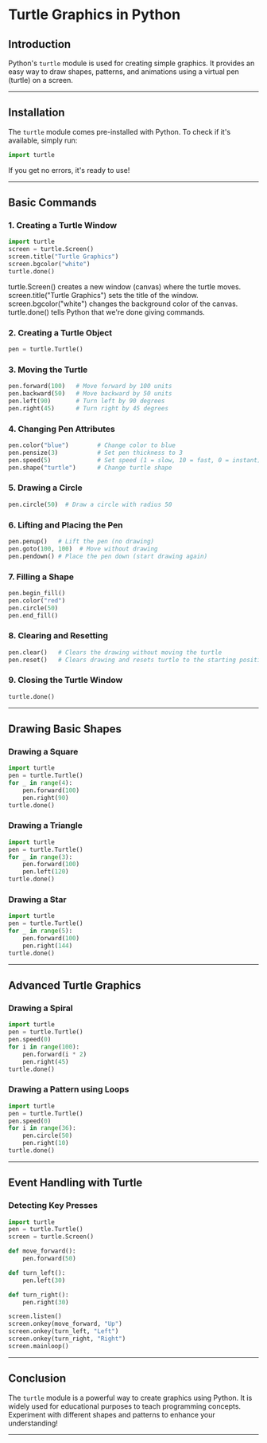# Turtle Graphics in Python

## Introduction
Python's `turtle` module is used for creating simple graphics. It provides an easy way to draw shapes, patterns, and animations using a virtual pen (turtle) on a screen.

---

## Installation
The `turtle` module comes pre-installed with Python. To check if it's available, simply run:

```python
import turtle
```

If you get no errors, it's ready to use!

---

## Basic Commands
### 1. Creating a Turtle Window
```python
import turtle
screen = turtle.Screen()
screen.title("Turtle Graphics")
screen.bgcolor("white")
turtle.done()
```
turtle.Screen() creates a new window (canvas) where the turtle moves.
screen.title("Turtle Graphics") sets the title of the window.
screen.bgcolor("white") changes the background color of the canvas.
turtle.done() tells Python that we're done giving commands.

### 2. Creating a Turtle Object
```python
pen = turtle.Turtle()
```

### 3. Moving the Turtle
```python
pen.forward(100)   # Move forward by 100 units
pen.backward(50)   # Move backward by 50 units
pen.left(90)       # Turn left by 90 degrees
pen.right(45)      # Turn right by 45 degrees
```

### 4. Changing Pen Attributes
```python
pen.color("blue")        # Change color to blue
pen.pensize(3)           # Set pen thickness to 3
pen.speed(5)             # Set speed (1 = slow, 10 = fast, 0 = instant)
pen.shape("turtle")      # Change turtle shape
```

### 5. Drawing a Circle
```python
pen.circle(50)  # Draw a circle with radius 50
```

### 6. Lifting and Placing the Pen
```python
pen.penup()   # Lift the pen (no drawing)
pen.goto(100, 100)  # Move without drawing
pen.pendown() # Place the pen down (start drawing again)
```

### 7. Filling a Shape
```python
pen.begin_fill()
pen.color("red")
pen.circle(50)
pen.end_fill()
```

### 8. Clearing and Resetting
```python
pen.clear()   # Clears the drawing without moving the turtle
pen.reset()   # Clears drawing and resets turtle to the starting position
```

### 9. Closing the Turtle Window
```python
turtle.done()
```

---

## Drawing Basic Shapes
### Drawing a Square
```python
import turtle
pen = turtle.Turtle()
for _ in range(4):
    pen.forward(100)
    pen.right(90)
turtle.done()
```

### Drawing a Triangle
```python
import turtle
pen = turtle.Turtle()
for _ in range(3):
    pen.forward(100)
    pen.left(120)
turtle.done()
```

### Drawing a Star
```python
import turtle
pen = turtle.Turtle()
for _ in range(5):
    pen.forward(100)
    pen.right(144)
turtle.done()
```

---

## Advanced Turtle Graphics
### Drawing a Spiral
```python
import turtle
pen = turtle.Turtle()
pen.speed(0)
for i in range(100):
    pen.forward(i * 2)
    pen.right(45)
turtle.done()
```

### Drawing a Pattern using Loops
```python
import turtle
pen = turtle.Turtle()
pen.speed(0)
for i in range(36):
    pen.circle(50)
    pen.right(10)
turtle.done()
```

---

## Event Handling with Turtle
### Detecting Key Presses
```python
import turtle
pen = turtle.Turtle()
screen = turtle.Screen()

def move_forward():
    pen.forward(50)

def turn_left():
    pen.left(30)

def turn_right():
    pen.right(30)

screen.listen()
screen.onkey(move_forward, "Up")
screen.onkey(turn_left, "Left")
screen.onkey(turn_right, "Right")
screen.mainloop()
```

---

## Conclusion
The `turtle` module is a powerful way to create graphics using Python. It is widely used for educational purposes to teach programming concepts. Experiment with different shapes and patterns to enhance your understanding!

---

